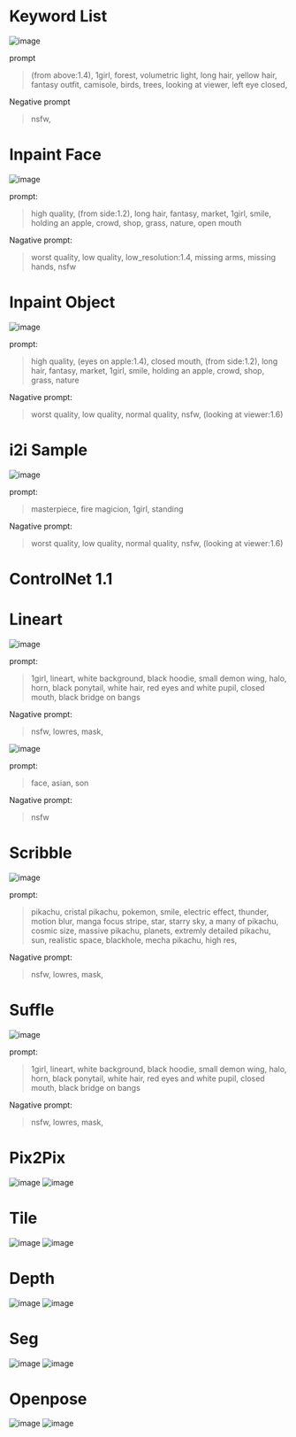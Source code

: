 <!-- Heading -->

# Keyword List

![image](https://github.com/Yoheigh/test-unity3d-project/blob/main/stable-diffusion/KeywordList/2023-04-11/00126-713932168.png?raw=true)

prompt
> (from above:1.4), 1girl, forest, volumetric light, long hair, yellow hair, fantasy outfit, camisole, birds, trees, looking at viewer, left eye closed,

Negative prompt
> nsfw,

# Inpaint Face

![image](https://github.com/Yoheigh/test-unity3d-project/blob/main/stable-diffusion/Inpaint_face/00011-2550631856.png?raw=true)

prompt:
> high quality, (from side:1.2), long hair, fantasy, market, 1girl, smile, holding an apple, crowd, shop, grass, nature, open mouth

Nagative prompt:
> worst quality, low quality, low_resolution:1.4, missing arms, missing hands, nsfw

# Inpaint Object

![image](https://github.com/Yoheigh/test-unity3d-project/blob/main/stable-diffusion/Inpaint_object/00013-2550631856.png?raw=true)

prompt:
> high quality, (eyes on apple:1.4), closed mouth, (from side:1.2), long hair, fantasy, market, 1girl, smile, holding an apple, crowd, shop, grass, nature

Nagative prompt:
> worst quality, low quality, normal quality, nsfw, (looking at viewer:1.6)

# i2i Sample

![image](https://github.com/Yoheigh/test-unity3d-project/blob/main/stable-diffusion/i2i_sample/00026-4250543538.png?raw=true)

prompt:
> masterpiece, fire magicion, 1girl, standing

Nagative prompt:
> worst quality, low quality, normal quality, nsfw, (looking at viewer:1.6)

# ControlNet 1.1


# Lineart

![image](https://github.com/Yoheigh/test-unity3d-project/blob/main/stable-diffusion/ControlNet/00010-614086505.png?raw=true)

prompt:
> 1girl, lineart, white background, black hoodie, small demon wing, halo, horn, black ponytail, white hair, red eyes and white pupil, closed mouth, black bridge on bangs

Nagative prompt:
> nsfw, lowres, mask,

![image](https://github.com/Yoheigh/test-unity3d-project/blob/main/stable-diffusion/ControlNet/00063-853020494.png?raw=true)

prompt:
> face, asian, son

Nagative prompt:
> nsfw

# Scribble

![image](https://github.com/Yoheigh/test-unity3d-project/blob/main/stable-diffusion/ControlNet/00041-14772019.png?raw=true)

prompt:
> pikachu, cristal pikachu, pokemon, smile, electric effect, thunder, motion blur, manga focus stripe, star, starry sky, a many of pikachu, cosmic size, massive pikachu, planets, extremly detailed pikachu, sun, realistic space, blackhole, mecha pikachu, high res,

Nagative prompt:
> nsfw, lowres, mask,

# Suffle

![image](https://github.com/Yoheigh/test-unity3d-project/blob/main/stable-diffusion/ControlNet/00053-441038026.png?raw=true)

prompt:
> 1girl, lineart, white background, black hoodie, small demon wing, halo, horn, black ponytail, white hair, red eyes and white pupil, closed mouth, black bridge on bangs

Nagative prompt:
> nsfw, lowres, mask,

# Pix2Pix
![image](https://github.com/Yoheigh/test-unity3d-project/blob/main/stable-diffusion/ControlNet/Pix2Pix_Before.png?raw=true)
![image](https://github.com/Yoheigh/test-unity3d-project/blob/main/stable-diffusion/ControlNet/Pix2Pix_After.png?raw=true)

# Tile
![image](https://github.com/Yoheigh/test-unity3d-project/blob/main/stable-diffusion/ControlNet/Tile_Before.png?raw=true)
![image](https://github.com/Yoheigh/test-unity3d-project/blob/main/stable-diffusion/ControlNet/Tile_After.png?raw=true)

# Depth
![image](https://github.com/Yoheigh/test-unity3d-project/blob/main/stable-diffusion/ControlNet/Depth_Before.png?raw=true)
![image](https://github.com/Yoheigh/test-unity3d-project/blob/main/stable-diffusion/ControlNet/Depth_After.png?raw=true)

# Seg
![image](https://github.com/Yoheigh/test-unity3d-project/blob/main/stable-diffusion/ControlNet/Seg_Before.png?raw=true)
![image](https://github.com/Yoheigh/test-unity3d-project/blob/main/stable-diffusion/ControlNet/Seg_After.png?raw=true)

# Openpose
![image](https://github.com/Yoheigh/test-unity3d-project/blob/main/stable-diffusion/ControlNet/Openpose_Before.png?raw=true)
![image](https://github.com/Yoheigh/test-unity3d-project/blob/main/stable-diffusion/ControlNet/Openpose_After.png?raw=true)